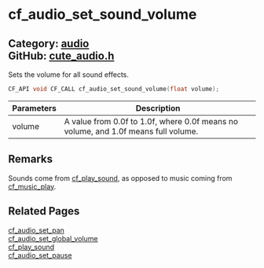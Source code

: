 [](../header.md ':include')

# cf_audio_set_sound_volume

Category: [audio](/api_reference?id=audio)  
GitHub: [cute_audio.h](https://github.com/RandyGaul/cute_framework/blob/master/include/cute_audio.h)  
---

Sets the volume for all sound effects.

```cpp
CF_API void CF_CALL cf_audio_set_sound_volume(float volume);
```

Parameters | Description
--- | ---
volume | A value from 0.0f to 1.0f, where 0.0f means no volume, and 1.0f means full volume.

## Remarks

Sounds come from [cf_play_sound](/audio/cf_play_sound.md), as opposed to music coming from [cf_music_play](/audio/cf_music_play.md).

## Related Pages

[cf_audio_set_pan](/audio/cf_audio_set_pan.md)  
[cf_audio_set_global_volume](/audio/cf_audio_set_global_volume.md)  
[cf_play_sound](/audio/cf_play_sound.md)  
[cf_audio_set_pause](/audio/cf_audio_set_pause.md)  
